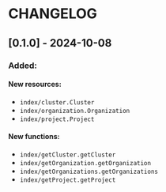 CHANGELOG
=========

## [0.1.0] - 2024-10-08

### Added:

#### New resources:

- `index/cluster.Cluster`
- `index/organization.Organization`
- `index/project.Project`

#### New functions:

- `index/getCluster.getCluster`
- `index/getOrganization.getOrganization`
- `index/getOrganizations.getOrganizations`
- `index/getProject.getProject`
